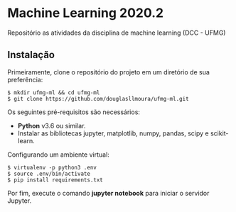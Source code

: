 # Machine Learning 2020.2

Repositório as atividades da disciplina de machine learning (DCC - UFMG)

## Instalação

Primeiramente, clone o repositório do projeto em um diretório de sua preferência:

```
$ mkdir ufmg-ml && cd ufmg-ml
$ git clone https://github.com/douglasllmoura/ufmg-ml.git
```

Os seguintes pré-requisitos são necessários:
- **Python** v3.6 ou similar.
- Instalar as bibliotecas jupyter, matplotlib, numpy, pandas, scipy e scikit-learn.

Configurando um ambiente virtual:
```
$ virtualenv -p python3 .env
$ source .env/bin/activate
$ pip install requirements.txt
```

Por fim, execute o comando **jupyter notebook** para iniciar o servidor Jupyter.
